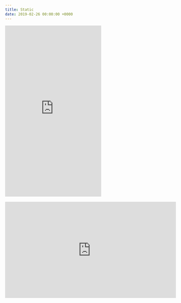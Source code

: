 ```yaml
---
title: Static
date: 2019-02-26 00:00:00 +0000
---
```

<iframe src="https://www.youtube.com/embed/Hlhlv-0GbYg?loop=1&modestbranding=1&showinfo=0&rel=0&color=white" width="315" height="560" frameborder="0"></iframe>
<br><br>
<iframe src="https://www.youtube.com/embed/ZdxR4af5wx0?loop=1&modestbranding=1&showinfo=0&rel=0&color=white" width="560" height="315" frameborder="0"></iframe>
